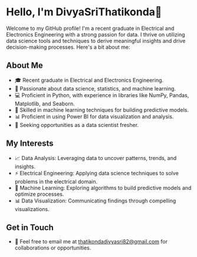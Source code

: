 <h1>Hello, I'm DivyaSriThatikonda👋</h1>
<p>Welcome to my GitHub profile! I'm a recent graduate in Electrical and Electronics Engineering with a strong passion for data. I thrive on utilizing data science tools and techniques to derive meaningful insights and drive decision-making processes. Here's a bit about me:</p>

<h2>About Me</h2>
<ul>
  <li>🎓 Recent graduate in Electrical and Electronics Engineering.</li>
  <li>🌟 Passionate about data science, statistics, and machine learning.</li>
  <li>💻 Proficient in Python, with experience in libraries like NumPy, Pandas, Matplotlib, and Seaborn.</li>
  <li>🤖 Skilled in machine learning techniques for building predictive models.</li>
  <li>📊 Proficient in using Power BI for data visualization and analysis.</li>
  <li>👀 Seeking opportunities as a data scientist fresher.</li>
</ul>

<h2>My Interests</h2>
<ul>
  <li>📈 Data Analysis: Leveraging data to uncover patterns, trends, and insights.</li>
  <li>⚡ Electrical Engineering: Applying data science techniques to solve problems in the electrical domain.</li>
  <li>🤖 Machine Learning: Exploring algorithms to build predictive models and optimize processes.</li>
  <li>📊 Data Visualization: Communicating findings through compelling visualizations.</li>
</ul>

<h2>Get in Touch</h2>
<ul>
  <li>📧 Feel free to email me at <a href="mailto:thatikondadivyasri82@gmail.com">thatikondadivyasri82@gmail.com</a> for collaborations or opportunities.</li>
</ul>



